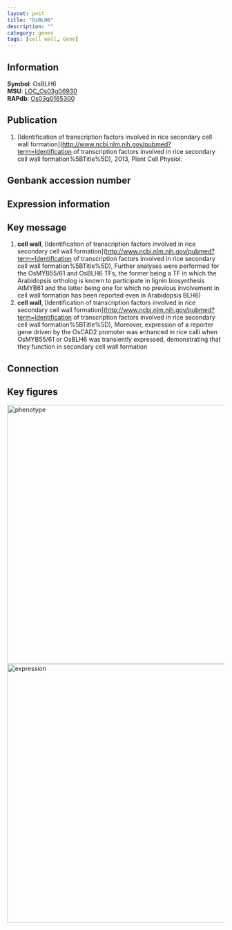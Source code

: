 ```yaml
---
layout: post
title: "OsBLH6"
description: ""
category: genes
tags: [cell wall, Gene]
---
```


## Information
__Symbol__: OsBLH6  
__MSU__: [LOC_Os03g06930](http://rice.plantbiology.msu.edu/cgi-bin/ORF_infopage.cgi?orf=LOC_Os03g06930)  
__RAPdb__: [Os03g0165300](http://rapdb.dna.affrc.go.jp/viewer/gbrowse_details/irgsp1?name=Os03g0165300)  

## Publication
1. [Identification of transcription factors involved in rice secondary cell wall formation](http://www.ncbi.nlm.nih.gov/pubmed?term=Identification of transcription factors involved in rice secondary cell wall formation%5BTitle%5D), 2013, Plant Cell Physiol.

## Genbank accession number

## Expression information

## Key message
1. __cell wall__, [Identification of transcription factors involved in rice secondary cell wall formation](http://www.ncbi.nlm.nih.gov/pubmed?term=Identification of transcription factors involved in rice secondary cell wall formation%5BTitle%5D),  Further analyses were performed for the OsMYB55/61 and OsBLH6 TFs, the former being a TF in which the Arabidopsis ortholog is known to participate in lignin biosynthesis AtMYB61 and the latter being one for which no previous involvement in cell wall formation has been reported even in Arabidopsis BLH6)  
2. __cell wall__, [Identification of transcription factors involved in rice secondary cell wall formation](http://www.ncbi.nlm.nih.gov/pubmed?term=Identification of transcription factors involved in rice secondary cell wall formation%5BTitle%5D),  Moreover, expression of a reporter gene driven by the OsCAD2 promoter was enhanced in rice calli when OsMYB55/61 or OsBLH6 was transiently expressed, demonstrating that they function in secondary cell wall formation

## Connection

## Key figures
<img src="http://ricencode.github.io/images/OsBLH6.pheno.png" alt="phenotype"  style="width: 600px;"/>

<img src="http://ricencode.github.io/images/OsBLH6.exp.png" alt="expression"  style="width: 600px;"/>


